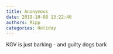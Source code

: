 ```yaml
---
title: Anonymous
date: 2019-10-08 13:22:40
authors: Ripp
categories: Holiday
---
```


 KGV is just barking - and guilty dogs bark